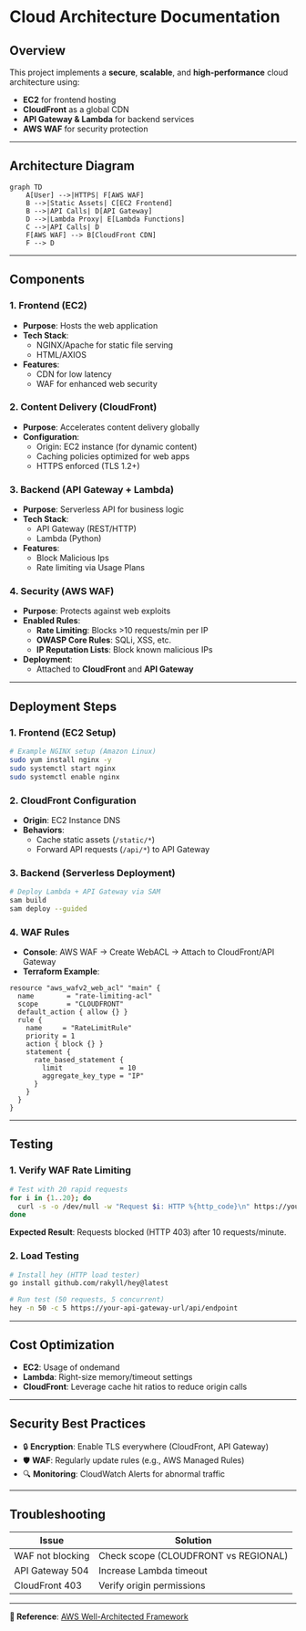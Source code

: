 # **Cloud Architecture Documentation**  

## **Overview**  
This project implements a **secure**, **scalable**, and **high-performance** cloud architecture using:  
- **EC2** for frontend hosting  
- **CloudFront** as a global CDN  
- **API Gateway & Lambda** for backend services  
- **AWS WAF** for security protection  

---

## **Architecture Diagram**  
```mermaid
graph TD
    A[User] -->|HTTPS| F[AWS WAF]
    B -->|Static Assets| C[EC2 Frontend]
    B -->|API Calls| D[API Gateway]
    D -->|Lambda Proxy| E[Lambda Functions]
    C -->|API Calls| D
    F[AWS WAF] --> B[CloudFront CDN]
    F --> D
```

---

## **Components**  

### **1. Frontend (EC2)**  
- **Purpose**: Hosts the web application  
- **Tech Stack**:  
  - NGINX/Apache for static file serving  
  - HTML/AXIOS
- **Features**:  
  - CDN for low latency
  - WAF for enhanced web security  

### **2. Content Delivery (CloudFront)**  
- **Purpose**: Accelerates content delivery globally  
- **Configuration**:  
  - Origin: EC2 instance (for dynamic content)
  - Caching policies optimized for web apps  
  - HTTPS enforced (TLS 1.2+)  

### **3. Backend (API Gateway + Lambda)**  
- **Purpose**: Serverless API for business logic  
- **Tech Stack**:  
  - API Gateway (REST/HTTP)  
  - Lambda (Python) 
- **Features**:  
  - Block Malicious Ips  
  - Rate limiting via Usage Plans  

### **4. Security (AWS WAF)**  
- **Purpose**: Protects against web exploits  
- **Enabled Rules**:  
  - **Rate Limiting**: Blocks >10 requests/min per IP  
  - **OWASP Core Rules**: SQLi, XSS, etc.  
  - **IP Reputation Lists**: Block known malicious IPs  
- **Deployment**:  
  - Attached to **CloudFront** and **API Gateway**  

---

## **Deployment Steps**  

### **1. Frontend (EC2 Setup)**  
```bash
# Example NGINX setup (Amazon Linux)
sudo yum install nginx -y
sudo systemctl start nginx
sudo systemctl enable nginx
```

### **2. CloudFront Configuration**  
- **Origin**: EC2 Instance DNS 
- **Behaviors**:  
  - Cache static assets (`/static/*`)  
  - Forward API requests (`/api/*`) to API Gateway  

### **3. Backend (Serverless Deployment)**  
```bash
# Deploy Lambda + API Gateway via SAM
sam build
sam deploy --guided
```

### **4. WAF Rules**  
- **Console**: AWS WAF → Create WebACL → Attach to CloudFront/API Gateway  
- **Terraform Example**:  
```hcl
resource "aws_wafv2_web_acl" "main" {
  name        = "rate-limiting-acl"
  scope       = "CLOUDFRONT" 
  default_action { allow {} }
  rule {
    name     = "RateLimitRule"
    priority = 1
    action { block {} }
    statement {
      rate_based_statement {
        limit              = 10
        aggregate_key_type = "IP"
      }
    }
  }
}
```

---

## **Testing**  
### **1. Verify WAF Rate Limiting**  
```bash
# Test with 20 rapid requests
for i in {1..20}; do 
  curl -s -o /dev/null -w "Request $i: HTTP %{http_code}\n" https://your-cloudfront-url/
done
```
**Expected Result**: Requests blocked (HTTP 403) after 10 requests/minute.  

### **2. Load Testing**  
```bash
# Install hey (HTTP load tester)
go install github.com/rakyll/hey@latest

# Run test (50 requests, 5 concurrent)
hey -n 50 -c 5 https://your-api-gateway-url/api/endpoint
```

---

## **Cost Optimization**  
- **EC2**: Usage of ondemand 
- **Lambda**: Right-size memory/timeout settings  
- **CloudFront**: Leverage cache hit ratios to reduce origin calls  

---

## **Security Best Practices**  
- 🔒 **Encryption**: Enable TLS everywhere (CloudFront, API Gateway)  
- 🛡️ **WAF**: Regularly update rules (e.g., AWS Managed Rules)  
- 🔍 **Monitoring**: CloudWatch Alerts for abnormal traffic  

---

## **Troubleshooting**  
| Issue | Solution |
|-------|----------|
| WAF not blocking | Check scope (CLOUDFRONT vs REGIONAL) |
| API Gateway 504 | Increase Lambda timeout |
| CloudFront 403 | Verify origin permissions |

---

**🔗 Reference**: [AWS Well-Architected Framework](https://aws.amazon.com/architecture/well-architected/)
